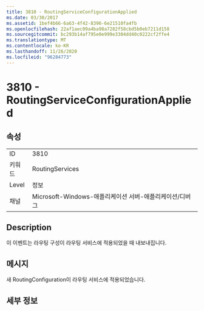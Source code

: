 ```yaml
---
title: 3810 - RoutingServiceConfigurationApplied
ms.date: 03/30/2017
ms.assetid: 1bef4b66-6a63-4f42-8396-6e21510fa4fb
ms.openlocfilehash: 22af1aec09a4ba98a7282f58cbd5b0eb7211d158
ms.sourcegitcommit: bc293b14af795e0e999e3304dd40c0222cf2ffe4
ms.translationtype: MT
ms.contentlocale: ko-KR
ms.lasthandoff: 11/26/2020
ms.locfileid: "96284773"
---
```

# <a name="3810---routingserviceconfigurationapplied"></a>3810 - RoutingServiceConfigurationApplied

## <a name="properties"></a>속성  
  
|||  
|-|-|  
|ID|3810|  
|키워드|RoutingServices|  
|Level|정보|  
|채널|Microsoft-Windows-애플리케이션 서버-애플리케이션/디버그|  
  
## <a name="description"></a>Description  

 이 이벤트는 라우팅 구성이 라우팅 서비스에 적용되었을 때 내보내집니다.  
  
## <a name="message"></a>메시지  

 새 RoutingConfiguration이 라우팅 서비스에 적용되었습니다.  
  
## <a name="details"></a>세부 정보
